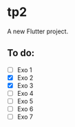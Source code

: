 # tp2

A new Flutter project.

## To do:

- [ ] Exo 1
- [X] Exo 2
- [X] Exo 3
- [ ] Exo 4
- [ ] Exo 5
- [ ] Exo 6
- [ ] Exo 7
